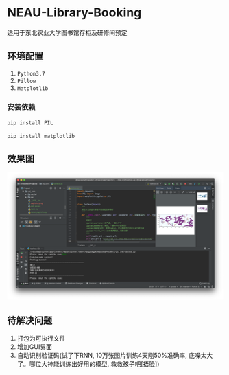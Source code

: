 # NEAU-Library-Booking
适用于东北农业大学图书馆存柜及研修间预定

## 环境配置
1. `Python3.7`
2. `Pillow`
3. `Matplotlib`

### 安装依赖
`pip install PIL `

`pip install matplotlib`

## 效果图
![Pycharm](pic/Pycharm.png)

## 待解决问题
1. 打包为可执行文件
2. 增加GUI界面
3. 自动识别验证码(试了下RNN, 10万张图片训练4天刚50%准确率, 底噪太大了。哪位大神能训练出好用的模型, 救救孩子吧[捂脸])


